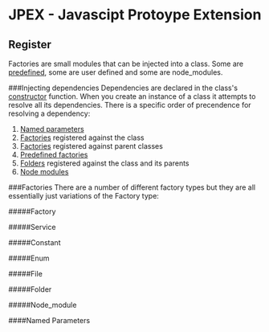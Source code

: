 JPEX - Javascipt Protoype Extension
===================================

Register
---------
Factories are small modules that can be injected into a class. Some are [predefined](#predefined-factories), some are user defined and some are node_modules.

###Injecting dependencies
Dependencies are declared in the class's [constructor](#constructor) function. When you create an instance of a class it attempts to resolve all its dependencies. There is a specific order of precendence for resolving a dependency:

1. [Named parameters](#named-parameters)
2. [Factories](#factories) registered against the class
3. [Factories](#factories) registered against parent classes
4. [Predefined factories](#predefined-factories)
5. [Folders](#folder) registered against the class and its parents
6. [Node modules](#node_module)

###Factories
There are a number of different factory types but they are all essentially just variations of the Factory type:

#####Factory

#####Service

#####Constant

#####Enum

#####File

#####Folder


#####Node_module

####Named Parameters